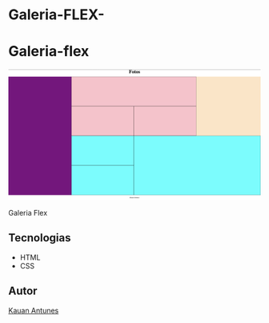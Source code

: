 # Galeria-FLEX-
# Galeria-flex
![](./img/flex.png)

Galeria Flex

## Tecnologias
* HTML
* CSS

## Autor
[Kauan Antunes](<https://www.linkedin.com>)